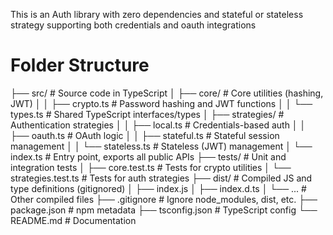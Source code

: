 This is an Auth library with zero dependencies and stateful or stateless strategy supporting both credentials and oauth integrations

# Folder Structure

├── src/ # Source code in TypeScript
│ ├── core/ # Core utilities (hashing, JWT)
│ │ ├── crypto.ts # Password hashing and JWT functions
│ │ └── types.ts # Shared TypeScript interfaces/types
│ ├── strategies/ # Authentication strategies
│ │ ├── local.ts # Credentials-based auth
│ │ ├── oauth.ts # OAuth logic
│ │ ├── stateful.ts # Stateful session management
│ │ └── stateless.ts # Stateless (JWT) management
│ └── index.ts # Entry point, exports all public APIs
├── tests/ # Unit and integration tests
│ ├── core.test.ts # Tests for crypto utilities
│ └── strategies.test.ts # Tests for auth strategies
├── dist/ # Compiled JS and type definitions (gitignored)
│ ├── index.js
│ ├── index.d.ts
│ └── ... # Other compiled files
├── .gitignore # Ignore node_modules, dist, etc.
├── package.json # npm metadata
├── tsconfig.json # TypeScript config
└── README.md # Documentation
